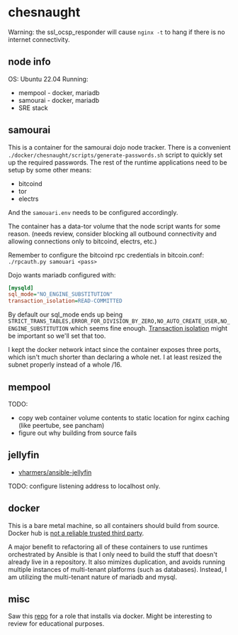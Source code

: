# chesnaught

Warning: the ssl_ocsp_responder will cause `nginx -t` to hang if there is no internet connectivity.

## node info

OS: Ubuntu 22.04
Running:

* mempool - docker, mariadb
* samourai - docker, mariadb
* SRE stack

## samourai

This is a container for the samourai dojo node tracker. There is a convenient `./docker/chesnaught/scripts/generate-passwords.sh` script to quickly set up the required passwords. The rest of the runtime applications need to be setup by some other means:

* bitcoind
* tor
* electrs

And the `samouari.env` needs to be configured accordingly.

The container has a data-tor volume that the node script wants for some reason. (needs review, consider blocking all outbound connectivity and allowing connections only to bitcoind, electrs, etc.)

Remember to configure the bitcoind rpc credentials in bitcoin.conf: `./rpcauth.py samouari <pass>`

Dojo wants mariadb configured with:

```ini
[mysqld]
sql_mode="NO_ENGINE_SUBSTITUTION"
transaction_isolation=READ-COMMITTED
```

By default our sql_mode ends up being `STRICT_TRANS_TABLES,ERROR_FOR_DIVISION_BY_ZERO,NO_AUTO_CREATE_USER,NO_ENGINE_SUBSTITUTION` which seems fine enough. [Transaction isolation](https://mariadb.com/docs/server/ref/mdb/system-variables/tx_isolation/) might be important so we'll set that too.

I kept the docker network intact since the container exposes three ports, which isn't much shorter than declaring a whole net. I at least resized the subnet properly instead of a whole /16.

## mempool

TODO:

* copy web container volume contents to static location for nginx caching (like peertube, see pancham)
* figure out why building from source fails

## jellyfin

* [vharmers/ansible-jellyfin](https://github.com/vharmers/ansible-jellyfin)

TODO: configure listening address to localhost only.

## docker

This is a bare metal machine, so all containers should build from source. Docker hub is [not a reliable trusted third party](https://news.ycombinator.com/item?id=35166317).

A major benefit to refactoring all of these containers to use runtimes orchestrated by Ansible is that I only need to build the stuff that doesn't already live in a repository. It also mimizes duplication, and avoids running multiple instances of multi-tenant platforms (such as databases). Instead, I am utilizing the multi-tenant nature of mariadb and mysql.

## misc

Saw this [repo](https://github.com/usmanatron/ansible_jellyfin) for a role that installs via docker. Might be interesting to review for educational purposes.
